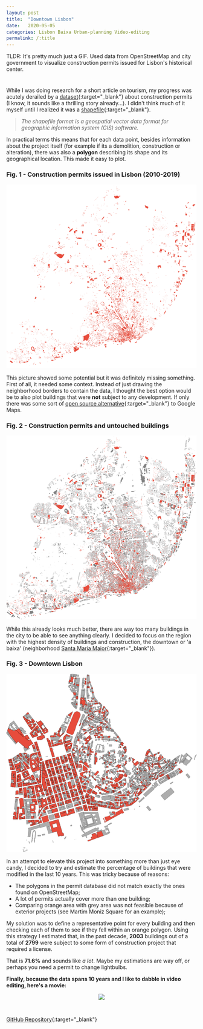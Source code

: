 ```yaml
---
layout: post
title:  "Downtown Lisbon"
date:   2020-05-05
categories: Lisbon Baixa Urban-planning Video-editing
permalink: /:title
---
```

TLDR: It's pretty much just a GIF. Used data from OpenStreetMap and city government to visualize construction permits issued for Lisbon's historical center.

<h1 id="posts-label"></h1>

While I was doing research for a short article on tourism, my progress was acutely derailed by a [dataset](http://geodados.cm-lisboa.pt/datasets/alvarás-para-obras-de-edificação-e-demolição){:target="_blank"} about construction permits (I know, it sounds like a thrilling story already...). I didn't think much of it myself until I realized it was a [shapefile](https://en.wikipedia.org/wiki/Shapefile){:target="_blank"}. 

> *The shapefile format is a geospatial vector data format for geographic information system (GIS) software.*

In practical terms this means that for each data point, besides information about the project itself (for example if its a demolition, construction or alteration), there was also a **polygon** describing its shape and its geographical location. This made it easy to plot.

### Fig. 1 - Construction permits issued in Lisbon (2010-2019)

<p align="center">
  <img src="/assets/posts/baixa/alvaras.png" />
</p>

This picture showed some potential but it was definitely missing something. First of all, it needed some context. Instead of just drawing the neighborhood borders to contain the data, I thought the best option would be to also plot buildings that were **not** subject to any development. If only there was some sort of [open source alternative](https://www.openstreetmap.org/about){:target="_blank"} to Google Maps.

### Fig. 2 - Construction permits and untouched buildings

<p align="center">
  <img src="/assets/posts/baixa/all_buildings.png" />
</p>

While this already looks much better, there are way too many buildings in the city to be able to see anything clearly. I decided to focus on the region with the highest density of buildings and construction, the downtown or 'a baixa' (neighborhood [Santa Maria Maior](https://www.jf-santamariamaior.pt/){:target="_blank"}). 

### Fig. 3 - Downtown Lisbon 

<p align="center">
  <img src="/assets/posts/baixa/baixa_buildings.png" />
</p>

In an attempt to elevate this project into something more than just eye candy, I decided to try and estimate the percentage of buildings that were modified in the last 10 years. This was tricky because of reasons: 

- The polygons in the permit database did not match exactly the ones found on OpenStreetMap;
- A lot of permits actually cover more than one building;
- Comparing orange area with grey area was not feasible because of exterior projects (see Martim Moniz Square for an example);

My solution was to define a representative point for every building and then checking each of them to see if they fell within an orange polygon. Using this strategy I estimated that, in the past decade, **2003** buildings out of a total of **2799** were subject to some form of construction project that required a license. 

That is **71.6%** and sounds like *a lot*. Maybe my estimations are way off, or perhaps you need a permit to change lightbulbs. 



**Finally, because the data spans 10 years and I like to dabble in video editing, here's a movie:**



<p align="center">
  <img src="/assets/posts/baixa/baixa_animation.gif" />
</p>

<h1 id="posts-label"></h1>

[GitHub Repository](https://github.com/ricardozacarias/padarias){:target="_blank"}